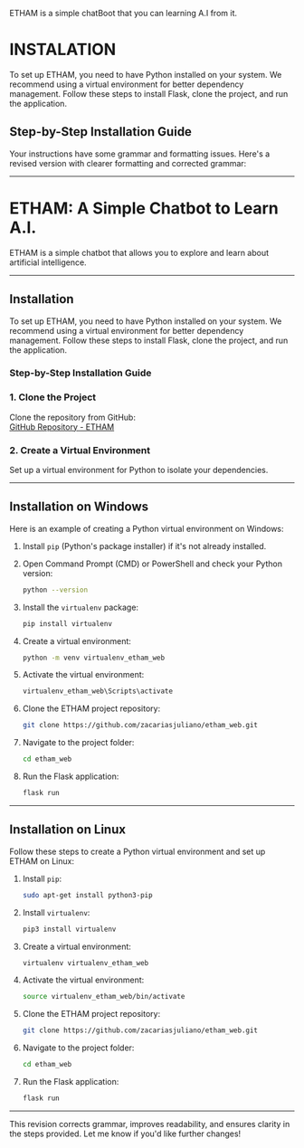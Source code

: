 ETHAM is a simple chatBoot that you can learning A.I from it.


# INSTALATION
To set up ETHAM, you need to have Python installed on your system. We recommend using a virtual environment for better dependency management. Follow these steps to install Flask, clone the project, and run the application.

## Step-by-Step Installation Guide

Your instructions have some grammar and formatting issues. Here's a revised version with clearer formatting and corrected grammar:

---

# ETHAM: A Simple Chatbot to Learn A.I.

ETHAM is a simple chatbot that allows you to explore and learn about artificial intelligence.

---

## Installation

To set up ETHAM, you need to have Python installed on your system. We recommend using a virtual environment for better dependency management. Follow these steps to install Flask, clone the project, and run the application.

### Step-by-Step Installation Guide

### 1. Clone the Project
Clone the repository from GitHub:  
[GitHub Repository - ETHAM](https://github.com/zacariasjuliano/etham_web.git)

### 2. Create a Virtual Environment
Set up a virtual environment for Python to isolate your dependencies.

---

## Installation on Windows

Here is an example of creating a Python virtual environment on Windows:

1. Install `pip` (Python's package installer) if it's not already installed.
   
2. Open Command Prompt (CMD) or PowerShell and check your Python version:
   ```bash
   python --version
   ```

3. Install the `virtualenv` package:
   ```bash
   pip install virtualenv
   ```

4. Create a virtual environment:
   ```bash
   python -m venv virtualenv_etham_web
   ```

5. Activate the virtual environment:
   ```bash
   virtualenv_etham_web\Scripts\activate
   ```

6. Clone the ETHAM project repository:
   ```bash
   git clone https://github.com/zacariasjuliano/etham_web.git
   ```

7. Navigate to the project folder:
   ```bash
   cd etham_web
   ```

8. Run the Flask application:
   ```bash
   flask run
   ```

---

## Installation on Linux

Follow these steps to create a Python virtual environment and set up ETHAM on Linux:

1. Install `pip`:
   ```bash
   sudo apt-get install python3-pip
   ```

2. Install `virtualenv`:
   ```bash
   pip3 install virtualenv
   ```

3. Create a virtual environment:
   ```bash
   virtualenv virtualenv_etham_web
   ```

4. Activate the virtual environment:
   ```bash
   source virtualenv_etham_web/bin/activate
   ```

5. Clone the ETHAM project repository:
   ```bash
   git clone https://github.com/zacariasjuliano/etham_web.git
   ```

6. Navigate to the project folder:
   ```bash
   cd etham_web
   ```

7. Run the Flask application:
   ```bash
   flask run
   ```

---

This revision corrects grammar, improves readability, and ensures clarity in the steps provided. Let me know if you'd like further changes!





